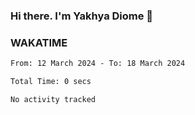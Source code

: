 ### Hi there. I'm Yakhya Diome 👋

### WAKATIME
<!--START_SECTION:waka-->

```txt
From: 12 March 2024 - To: 18 March 2024

Total Time: 0 secs

No activity tracked
```

<!--END_SECTION:waka-->
